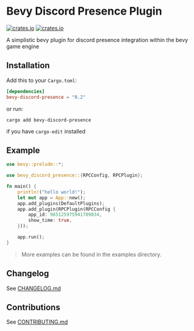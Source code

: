# Bevy Discord Presence Plugin

[![crates.io](https://img.shields.io/crates/v/bevy-discord-presence.svg)](https://crates.io/crates/bevy-discord-presence)
[![crates.io](https://img.shields.io/crates/d/bevy-discord-presence.svg)](https://crates.io/crates/bevy-discord-presence)

A simplistic bevy plugin for discord presence integration within the bevy game engine

## Installation

Add this to your `Cargo.toml`:

```toml
[dependencies]
bevy-discord-presence = "0.2"
```

or run:

```shell
cargo add bevy-discord-presence
```

if you have `cargo-edit` installed

## Example

```rust
use bevy::prelude::*;

use bevy_discord_presence::{RPCConfig, RPCPlugin};

fn main() {
    println!("hello world!");
    let mut app = App::new();
    app.add_plugins(DefaultPlugins);
    app.add_plugin(RPCPlugin(RPCConfig {
        app_id: 965125975941709834,
        show_time: true,
    }));

    app.run();
}
```

> More examples can be found in the examples directory.

## Changelog

See [CHANGELOG.md](CHANGELOG.md)

## Contributions

See [CONTRIBUTING.md](/CONTRIBUTING.md)
